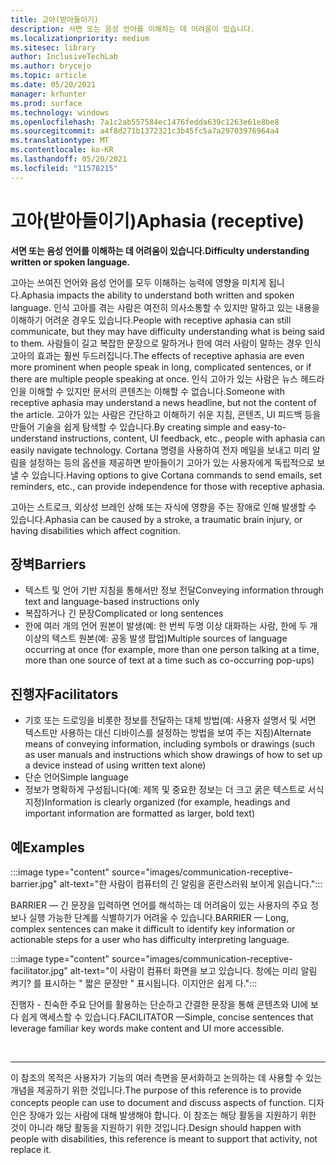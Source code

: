 ```yaml
---
title: 고아(받아들이기)
description: 서면 또는 음성 언어를 이해하는 데 어려움이 있습니다.
ms.localizationpriority: medium
ms.sitesec: library
author: InclusiveTechLab
ms.author: brycejo
ms.topic: article
ms.date: 05/20/2021
manager: krhunter
ms.prod: surface
ms.technology: windows
ms.openlocfilehash: 7a1c2ab557584ec1476fedda639c1263e61e8be8
ms.sourcegitcommit: a4f8d271b1372321c3b45fc5a7a29703976964a4
ms.translationtype: MT
ms.contentlocale: ko-KR
ms.lasthandoff: 05/20/2021
ms.locfileid: "11578215"
---
```

# <a name="aphasia-receptive"></a><span data-ttu-id="d8dd3-103">고아(받아들이기)</span><span class="sxs-lookup"><span data-stu-id="d8dd3-103">Aphasia (receptive)</span></span>

**<span data-ttu-id="d8dd3-104">서면 또는 음성 언어를 이해하는 데 어려움이 있습니다.</span><span class="sxs-lookup"><span data-stu-id="d8dd3-104">Difficulty understanding written or spoken language.</span></span>**

<span data-ttu-id="d8dd3-105">고아는 쓰여진 언어와 음성 언어를 모두 이해하는 능력에 영향을 미치게 됩니다.</span><span class="sxs-lookup"><span data-stu-id="d8dd3-105">Aphasia impacts the ability to understand both written and spoken language.</span></span> <span data-ttu-id="d8dd3-106">인식 고아를 겪는 사람은 여전히 의사소통할 수 있지만 말하고 있는 내용을 이해하기 어려운 경우도 있습니다.</span><span class="sxs-lookup"><span data-stu-id="d8dd3-106">People with receptive aphasia can still communicate, but they may have difficulty understanding what is being said to them.</span></span> <span data-ttu-id="d8dd3-107">사람들이 길고 복잡한 문장으로 말하거나 한에 여러 사람이 말하는 경우 인식 고아의 효과는 훨씬 두드러집니다.</span><span class="sxs-lookup"><span data-stu-id="d8dd3-107">The effects of receptive aphasia are even more prominent when people speak in long, complicated sentences, or if there are multiple people speaking at once.</span></span> <span data-ttu-id="d8dd3-108">인식 고아가 있는 사람은 뉴스 헤드라인을 이해할 수 있지만 문서의 콘텐츠는 이해할 수 없습니다.</span><span class="sxs-lookup"><span data-stu-id="d8dd3-108">Someone with receptive aphasia may understand a news headline, but not the content of the article.</span></span> <span data-ttu-id="d8dd3-109">고아가 있는 사람은 간단하고 이해하기 쉬운 지침, 콘텐츠, UI 피드백 등을 만들어 기술을 쉽게 탐색할 수 있습니다.</span><span class="sxs-lookup"><span data-stu-id="d8dd3-109">By creating simple and easy-to-understand instructions, content, UI feedback, etc., people with aphasia can easily navigate technology.</span></span> <span data-ttu-id="d8dd3-110">Cortana 명령을 사용하여 전자 메일을 보내고 미리 알림을 설정하는 등의 옵션을 제공하면 받아들이기 고아가 있는 사용자에게 독립적으로 보낼 수 있습니다.</span><span class="sxs-lookup"><span data-stu-id="d8dd3-110">Having options to give Cortana commands to send emails, set reminders, etc., can provide independence for those with receptive aphasia.</span></span>

<span data-ttu-id="d8dd3-111">고아는 스트로크, 외상성 브레인 상해 또는 자식에 영향을 주는 장애로 인해 발생할 수 있습니다.</span><span class="sxs-lookup"><span data-stu-id="d8dd3-111">Aphasia can be caused by a stroke, a traumatic brain injury, or having disabilities which affect cognition.</span></span>

## <a name="barriers"></a><span data-ttu-id="d8dd3-112">장벽</span><span class="sxs-lookup"><span data-stu-id="d8dd3-112">Barriers</span></span>

* <span data-ttu-id="d8dd3-113">텍스트 및 언어 기반 지침을 통해서만 정보 전달</span><span class="sxs-lookup"><span data-stu-id="d8dd3-113">Conveying information through text and language-based instructions only</span></span>
* <span data-ttu-id="d8dd3-114">복잡하거나 긴 문장</span><span class="sxs-lookup"><span data-stu-id="d8dd3-114">Complicated or long sentences</span></span>
* <span data-ttu-id="d8dd3-115">한에 여러 개의 언어 원본이 발생(예: 한 번씩 두명 이상 대화하는 사람, 한에 두 개 이상의 텍스트 원본(예: 공동 발생 팝업)</span><span class="sxs-lookup"><span data-stu-id="d8dd3-115">Multiple sources of language occurring at once (for example, more than one person talking at a time, more than one source of text at a time such as co-occurring pop-ups)</span></span>

## <a name="facilitators"></a><span data-ttu-id="d8dd3-116">진행자</span><span class="sxs-lookup"><span data-stu-id="d8dd3-116">Facilitators</span></span>

* <span data-ttu-id="d8dd3-117">기호 또는 드로잉을 비롯한 정보를 전달하는 대체 방법(예: 사용자 설명서 및 서면 텍스트만 사용하는 대신 디바이스를 설정하는 방법을 보여 주는 지침)</span><span class="sxs-lookup"><span data-stu-id="d8dd3-117">Alternate means of conveying information, including symbols or drawings (such as user manuals and instructions which show drawings of how to set up a device instead of using written text alone)</span></span>
* <span data-ttu-id="d8dd3-118">단순 언어</span><span class="sxs-lookup"><span data-stu-id="d8dd3-118">Simple language</span></span>
* <span data-ttu-id="d8dd3-119">정보가 명확하게 구성됩니다(예: 제목 및 중요한 정보는 더 크고 굵은 텍스트로 서식 지정)</span><span class="sxs-lookup"><span data-stu-id="d8dd3-119">Information is clearly organized (for example, headings and important information are formatted as larger, bold text)</span></span>

## <a name="examples"></a><span data-ttu-id="d8dd3-120">예</span><span class="sxs-lookup"><span data-stu-id="d8dd3-120">Examples</span></span>

:::image type="content" source="images/communication-receptive-barrier.jpg" alt-text="한 사람이 컴퓨터의 긴 알림을 혼란스러워 보이게 읽습니다.":::

<span data-ttu-id="d8dd3-122">BARRIER — 긴 문장을 입력하면 언어를 해석하는 데 어려움이 있는 사용자의 주요 정보나 실행 가능한 단계를 식별하기가 어려울 수 있습니다.</span><span class="sxs-lookup"><span data-stu-id="d8dd3-122">BARRIER — Long, complex sentences can make it difficult to identify key information or actionable steps for a user who has difficulty interpreting language.</span></span> 

:::image type="content" source="images/communication-receptive-facilitator.jpg" alt-text="이 사람이 컴퓨터 화면을 보고 있습니다. 창에는 미리 알림 켜기? 를 표시하는 &quot; 짧은 문장만 &quot; 표시됩니다. 이지안은 쉽게 다.":::

<span data-ttu-id="d8dd3-126">진행자 - 친숙한 주요 단어를 활용하는 단순하고 간결한 문장을 통해 콘텐츠와 UI에 보다 쉽게 액세스할 수 있습니다.</span><span class="sxs-lookup"><span data-stu-id="d8dd3-126">FACILITATOR —Simple, concise sentences that leverage familiar key words make content and UI more accessible.</span></span>

&nbsp;

[comment]: # (Footer 문)
___
<span data-ttu-id="d8dd3-128">이 참조의 목적은 사용자가 기능의 여러 측면을 문서화하고 논의하는 데 사용할 수 있는 개념을 제공하기 위한 것입니다.</span><span class="sxs-lookup"><span data-stu-id="d8dd3-128">The purpose of this reference is to provide concepts people can use to document and discuss aspects of function.</span></span> <span data-ttu-id="d8dd3-129">디자인은 장애가 있는 사람에 대해 발생해야 합니다. 이 참조는 해당 활동을 지원하기 위한 것이 아니라 해당 활동을 지원하기 위한 것입니다.</span><span class="sxs-lookup"><span data-stu-id="d8dd3-129">Design should happen with people with disabilities, this reference is meant to support that activity, not replace it.</span></span> 